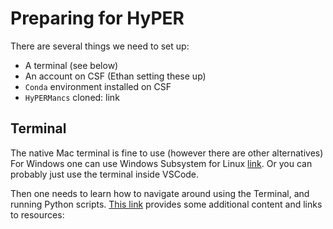 # Preparing for HyPER

There are several things we need to set up:
* A terminal (see below)
* An account on CSF (Ethan setting these up)
* `Conda` environment installed on CSF
* `HyPERMancs` cloned: link

## Terminal
The native Mac terminal is fine to use (however there are other alternatives)
For Windows one can use Windows Subsystem for Linux [link](https://learn.microsoft.com/en-us/windows/wsl/install).
Or you can probably just use the terminal inside VSCode.

Then one needs to learn how to navigate around using the Terminal, and running Python scripts. 
[This link](https://github.com/els285/SummerProjects24/blob/main/TechnicalPrereqs.md) provides some additional content and links to resources: 
